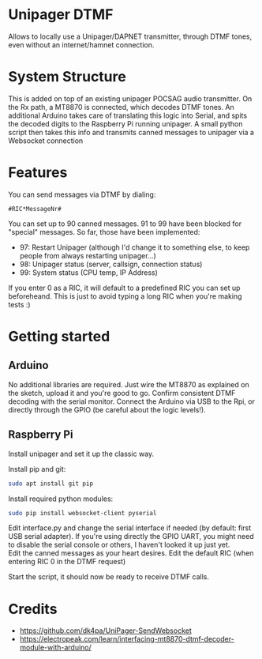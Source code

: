 # Unipager DTMF
Allows to locally use a Unipager/DAPNET transmitter, through DTMF tones, even without an internet/hamnet connection. 

# System Structure
This is added on top of an existing unipager POCSAG audio transmitter. On the Rx path, a MT8870 is connected, which decodes DTMF tones. 
An additional Arduino takes care of translating this logic into Serial, and spits the decoded digits to the Raspberry Pi running unipager. 
A small python script then takes this info and transmits canned messages to unipager via a Websocket connection

# Features
You can send messages via DTMF by dialing:
```
#RIC*MessageNr#
```
You can set up to 90 canned messages. 91 to 99 have been blocked for "special" messages. So far, those have been implemented:
* 97: Restart Unipager (although I'd change it to something else, to keep people from always restarting unipager...)
* 98: Unipager status (server, callsign, connection status)
* 99: System status (CPU temp, IP Address)

If you enter 0 as a RIC, it will default to a predefined RIC you can set up beforeheand. This is just to avoid typing a long RIC when you're making tests :) 

# Getting started

## Arduino
No additional libraries are required. Just wire the MT8870 as explained on the sketch, upload it and you're good to go. Confirm consistent DTMF decoding with the serial monitor.
Connect the Arduino via USB to the Rpi, or directly through the GPIO (be careful about the logic levels!).

## Raspberry Pi
Install unipager and set it up the classic way.

Install pip and git:
```bash
sudo apt install git pip
```
Install required python modules:
```bash
sudo pip install websocket-client pyserial
```
Edit interface.py and change the serial interface if needed (by default: first USB serial adapter). If you're using directly the GPIO UART, you might need to disable the serial console or others, I haven't looked it up just yet.	
Edit the canned messages as your heart desires.
Edit the default RIC (when entering RIC 0 in the DTMF request)
	
Start the script, it should now be ready to receive DTMF calls.


# Credits
* https://github.com/dk4pa/UniPager-SendWebsocket
* https://electropeak.com/learn/interfacing-mt8870-dtmf-decoder-module-with-arduino/